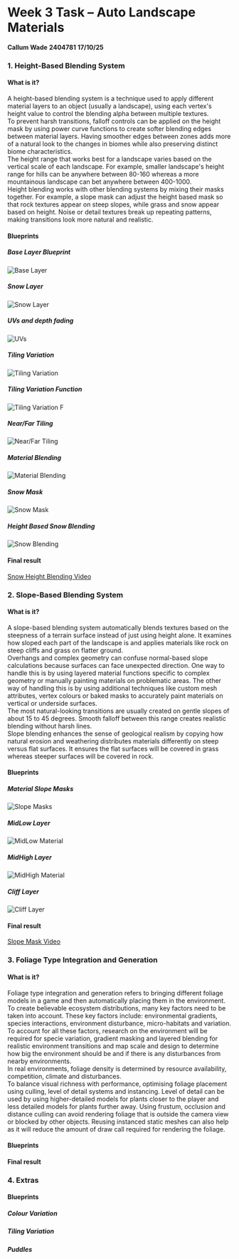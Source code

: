# Week 3 Task – Auto Landscape Materials

**Callum Wade** **2404781** **17/10/25** 


### 1. Height-Based Blending System 

#### What is it?

A height-based blending system is a technique used to apply different material layers to an object (usually a landscape), using each vertex's height value to control the blending alpha between multiple textures.
<br>
To prevent harsh transitions, falloff controls can be applied on the height mask by using power curve functions to create softer blending edges between material layers. Having smoother edges between zones adds more of a natural look to the changes in biomes while also preserving distinct biome characteristics.
<br>
The height range that works best for a landscape varies based on the vertical scale of each landscape. For example, smaller landscape's height range for hills can be anywhere between 80-160 whereas a more mountainous landscape can bet anywhere between 400-1000. 
<br>
Height blending works with other blending systems by mixing their masks together. For example, a slope mask can adjust the height based mask so that rock textures appear on steep slopes, while grass and snow appear based on height. Noise or detail textures break up repeating patterns, making transitions look more natural and realistic.


#### Blueprints

##### Base Layer Blueprint

![Base Layer](https://raw.githubusercontent.com/C6WX/Year-2-Technical-Art/refs/heads/main/Week%203/Images/Task%201/Base%20Layer%20Blueprint.png)

##### Snow Layer

![Snow Layer](https://raw.githubusercontent.com/C6WX/Year-2-Technical-Art/refs/heads/main/Week%203/Images/Task%201/Snow%20Layer.png)

##### UVs and depth fading 

![UVs](https://raw.githubusercontent.com/C6WX/Year-2-Technical-Art/refs/heads/main/Week%203/Images/Task%201/UVs%20and%20depth%20fade%20mask.png)

##### Tiling Variation

![Tiling Variation](https://raw.githubusercontent.com/C6WX/Year-2-Technical-Art/refs/heads/main/Week%203/Images/Task%201/Tiling%20Variation.png)

##### Tiling Variation Function

![Tiling Variation F](https://raw.githubusercontent.com/C6WX/Year-2-Technical-Art/refs/heads/main/Week%203/Images/Task%201/Tiling%20Variation%20Function.png)

##### Near/Far Tiling

![Near/Far Tiling](https://raw.githubusercontent.com/C6WX/Year-2-Technical-Art/refs/heads/main/Week%203/Images/Task%201/Near%20Far%20Tiling.png)

##### Material Blending

![Material Blending](https://raw.githubusercontent.com/C6WX/Year-2-Technical-Art/refs/heads/main/Week%203/Images/Task%201/Material%20Blending.png)

##### Snow Mask

![Snow Mask](https://raw.githubusercontent.com/C6WX/Year-2-Technical-Art/refs/heads/main/Week%203/Images/Task%201/Snow%20Mask.png)

##### Height Based Snow Blending 

![Snow Blending](https://raw.githubusercontent.com/C6WX/Year-2-Technical-Art/refs/heads/main/Week%203/Images/Task%201/Height%20Based%20Snow%20blending%20system.png)


#### Final result

[Snow Height Blending Video](https://youtu.be/Pi4WpL4WLGk)

### 2. Slope-Based Blending System 

#### What is it?

A slope-based blending system automatically blends textures based on the steepness of a terrain surface instead of just using height alone. It examines how sloped each part of the landscape is and applies materials like rock on steep cliffs and grass on flatter ground.
<br>
Overhangs and complex geometry can confuse normal-based slope calculations because surfaces can face unexpected direction. One way to handle this is by using layered material functions specific to complex geometry or manually painting materials on problematic areas. The other way of handling this is by using additional techniques like custom mesh attributes, vertex colours or baked masks to accurately paint materials on vertical or underside surfaces.
<br>
The most natural-looking transitions are usually created on gentle slopes of about 15 to 45 degrees. Smooth falloff between this range creates realistic blending without harsh lines.
<br>
Slope blending enhances the sense of geological realism by copying how natural erosion and weathering distributes materials differently on steep versus flat surfaces. It ensures the flat surfaces will be covered in grass whereas steeper surfaces will be covered in rock.

#### Blueprints

##### Material Slope Masks

![Slope Masks](https://raw.githubusercontent.com/C6WX/Year-2-Technical-Art/refs/heads/main/Week%203/Images/Task%201/Snow%20Layer.png)

##### MidLow Layer

![MidLow Material](https://raw.githubusercontent.com/C6WX/Year-2-Technical-Art/refs/heads/main/Week%203/Images/Task%202/MidLow%20Layer.png)

##### MidHigh Layer

![MidHigh Material](https://raw.githubusercontent.com/C6WX/Year-2-Technical-Art/refs/heads/main/Week%203/Images/Task%202/MidHigh%20Layer.png)

##### Cliff Layer

![Cliff Layer](https://raw.githubusercontent.com/C6WX/Year-2-Technical-Art/refs/heads/main/Week%203/Images/Task%202/Cliff%20Layer.png)

#### Final result

[Slope Mask Video](https://youtu.be/CJs2Rk82Or0)

### 3. Foliage Type Integration and Generation  

#### What is it?

Foliage type integration and generation refers to bringing different foliage models in a game and then automatically placing them in the environment.
<br>
To create believable ecosystem distributions, many key factors need to be taken into account. These key factors include: environmental gradients, species interactions, environment disturbance, micro-habitats and variation. To account for all these factors, research on the environment will be required for specie variation, gradient masking and layered blending for realistic environment transitions and map scale and design to determine how big the environment should be and if there is any disturbances from nearby environments.
<br>
In real environments, foliage density is determined by resource availability, competition, climate and disturbances.
<br>
To balance visual richness with performance, optimising foliage placement using culling, level of detail systems and instancing. Level of detail can be used by using higher-detailed models for plants closer to the player and less detailed models for plants further away. Using frustum, occlusion and distance culling can avoid rendering foliage that is outside the camera view or blocked by other objects. Reusing instanced static meshes can also help as it will reduce the amount of draw call required for rendering the foliage.


#### Blueprints

#### Final result


### 4. Extras


#### Blueprints


##### Colour Variation


##### Tiling Variation 


##### Puddles
